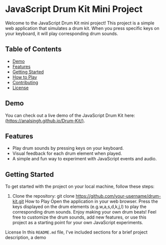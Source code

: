 # JavaScript Drum Kit Mini Project

Welcome to the JavaScript Drum Kit mini project! This project is a simple web application that simulates a drum kit. When you press specific keys on your keyboard, it will play corresponding drum sounds.



## Table of Contents
- [Demo](#demo)
- [Features](#features)
- [Getting Started](#getting-started)
- [How to Play](#how-to-play)
- [Contributing](#contributing)
- [License](#license)

## Demo

You can check out a live demo of the JavaScript Drum Kit here: [(https://analsingh.github.io/Drum-Kit/)](#).

## Features

- Play drum sounds by pressing keys on your keyboard.
- Visual feedback for each drum element when played.
- A simple and fun way to experiment with JavaScript events and audio.

## Getting Started

To get started with the project on your local machine, follow these steps:

1. Clone the repository:
   git clone https://github.com/your-username/drum-kit.git
How to Play
Open the application in your web browser.
Press the keys displayed on the drum elements (e.g.w,a,s,d,k,j,l) to play the corresponding drum sounds.
Enjoy making your own drum beats!
Feel free to customize the drum sounds, add new features, or use this project as a starting point for your own JavaScript experiments.

License
In this `README.md` file, I've included sections for a brief project description, a demo
